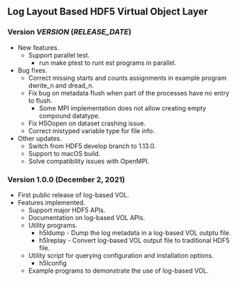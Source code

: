 ## Log Layout Based HDF5 Virtual Object Layer

### Version _VERSION_ (_RELEASE_DATE_)
* New features.
  + Support parallel test.
      + run make ptest to runt est programs in parallel.
* Bug fixes.
  + Correct missing starts and counts assignments in example program dwrite_n and dread_n.
  + Fix bug on metadata flush when part of the processes have no entry to flush.
    + Some MPI implementation does not allow creating empty compound datatype.
  + Fix H5Oopen on dataset crashing issue.
  + Correct mistyped variable type for file info.
* Other updates.
  + Switch from HDF5 develop branch to 1.13.0.
  + Support to macOS build.
  + Solve compatibility issues with OpenMPI.

### Version 1.0.0 (December 2, 2021)
* First public release of log-based VOL.
* Features implemented.
  + Support major HDF5 APIs.
  + Documentation on log-based VOL APIs.
  + Utility programs.
    + h5ldump - Dump the log metadata in a log-based VOL outptu file.
    + h5lreplay - Convert log-based VOL output file to traditional HDF5 file.
  + Utility script for querying configuration and installation options.
    + h5lconfig 
  + Example programs to demonstrate the use of log-based VOL.

